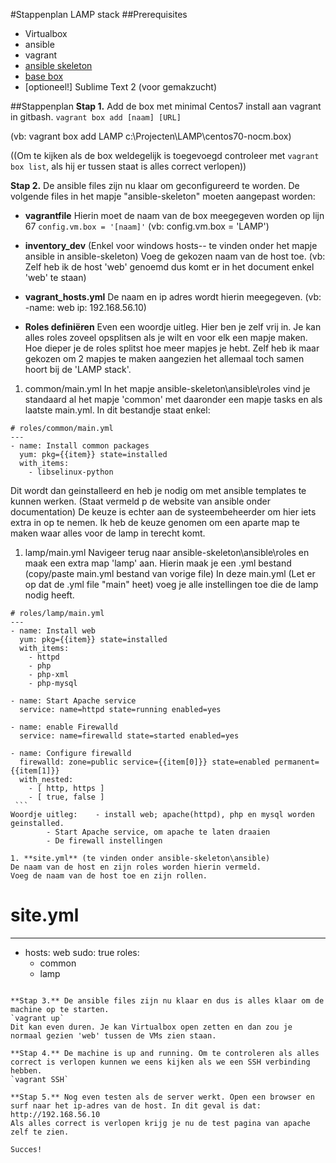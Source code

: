 #Stappenplan LAMP stack
##Prerequisites
  * Virtualbox
  * ansible
  * vagrant
  * [ansible skeleton](https://github.com/bertvv/ansible-skeleton)
  * [base box](https://www.dropbox.com/s/gmvwuv2rwn8mb4u/centos70-nocm.box?dl=0)
  * [optioneel!] Sublime Text 2 (voor gemakzucht)

##Stappenplan
**Stap 1.** Add de box met minimal Centos7 install aan vagrant in gitbash.
	`vagrant box add [naam] [URL]`
	
(vb: vagrant box add LAMP c:\\Projecten\\LAMP\\centos70-nocm.box)

((Om te kijken als de box weldegelijk is toegevoegd controleer met `vagrant box list`, als hij er tussen staat is alles correct verlopen))

**Stap 2.** De ansible files zijn nu klaar om geconfigureerd te worden.
De volgende files in het mapje "ansible-skeleton" moeten aangepast worden:
  * **vagrantfile**
Hierin moet de naam van de box meegegeven worden op lijn 67 `config.vm.box = '[naam]'`
  (vb:  config.vm.box = 'LAMP')  

  * **inventory_dev** (Enkel voor windows hosts-- te vinden onder het mapje ansible in ansible-skeleton)
Voeg de gekozen naam van de host toe.
(vb: Zelf heb ik de host 'web' genoemd dus komt er in het document enkel 'web' te staan)

  * **vagrant_hosts.yml**
De naam en ip adres wordt hierin meegegeven.
(vb: -name: web
      ip: 192.168.56.10)

  * **Roles definiëren**
Even een woordje uitleg. Hier ben je zelf vrij in. Je kan alles roles zoveel opsplitsen als je wilt en voor elk een mapje maken. Hoe dieper je de roles splitst hoe meer mapjes je hebt. Zelf heb ik maar gekozen om 2 mapjes te maken aangezien het allemaal toch samen hoort bij de 'LAMP stack'.
  1. common/main.yml
In het mapje ansible-skeleton\ansible\roles vind je standaard al het mapje 'common' met daaronder een mapje tasks en als laatste main.yml.
In dit bestandje staat enkel:
   ```
   # roles/common/main.yml
   ---
   - name: Install common packages
     yum: pkg={{item}} state=installed
     with_items:
       - libselinux-python
   ```
   Dit wordt dan geinstalleerd en heb je nodig om met ansible templates te kunnen werken. (Staat vermeld p de website van       ansible onder documentation)
   De keuze is echter aan de systeembeheerder om hier iets extra in op te nemen. Ik heb de keuze genomen om een aparte map te    maken waar alles voor de lamp in terecht komt.

  1. lamp/main.yml
   Navigeer terug naar ansible-skeleton\ansible\roles en maak een extra map 'lamp' aan. Hierin maak je een .yml bestand      (copy/paste main.yml bestand van vorige file)
   In deze main.yml (Let er op dat de .yml file "main" heet) voeg je alle instellingen toe die de lamp nodig heeft.
   ```
   # roles/lamp/main.yml
   ---
   - name: Install web
     yum: pkg={{item}} state=installed
     with_items:
       - httpd
       - php
       - php-xml
       - php-mysql

   - name: Start Apache service
     service: name=httpd state=running enabled=yes

   - name: enable Firewalld
     service: name=firewalld state=started enabled=yes

   - name: Configure firewalld
     firewalld: zone=public service={{item[0]}} state=enabled permanent={{item[1]}}
     with_nested:
       - [ http, https ]
       - [ true, false ]
    ```
   Woordje uitleg:    - install web; apache(httpd), php en mysql worden geinstalled.
	   	   - Start Apache service, om apache te laten draaien
	   	   - De firewall instellingen

   1. **site.yml** (te vinden onder ansible-skeleton\ansible)
   De naam van de host en zijn roles worden hierin vermeld.
   Voeg de naam van de host toe en zijn rollen.
   ```
   # site.yml
   ---
   - hosts: web
     sudo: true
     roles:
       - common
       - lamp
   ```

**Stap 3.** De ansible files zijn nu klaar en dus is alles klaar om de machine op te starten.
`vagrant up`
Dit kan even duren. Je kan Virtualbox open zetten en dan zou je normaal gezien 'web' tussen de VMs zien staan.

**Stap 4.** De machine is up and running. Om te controleren als alles correct is verlopen kunnen we eens kijken als we een SSH verbinding hebben.
 `vagrant SSH`

**Stap 5.** Nog even testen als de server werkt. Open een browser en surf naar het ip-adres van de host. In dit geval is dat: http://192.168.56.10
Als alles correct is verlopen krijg je nu de test pagina van apache zelf te zien.

Succes!

